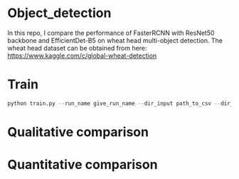 # Object_detection
In this repo, I compare the performance of FasterRCNN with ResNet50 backbone and EfficientDet-B5 on wheat head multi-object detection.
The wheat head dataset can be obtained from here: https://www.kaggle.com/c/global-wheat-detection

# Train

```python
python train.py --run_name give_run_name --dir_input path_to_csv --dir_train path_to_images --num_classes num_of_classes_in_dataset
```

# Qualitative comparison



# Quantitative comparison

